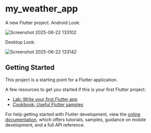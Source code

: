 # my_weather_app

A new Flutter project.
Android Look:

![Screenshot 2025-06-22 133102](https://github.com/user-attachments/assets/641a992a-ba28-4411-9220-2fc7ec2f0d1c)

Desktop Look:

![Screenshot 2025-06-22 133142](https://github.com/user-attachments/assets/b182125d-b9a4-4c3c-ae36-29d9a9047ca4)



## Getting Started

This project is a starting point for a Flutter application.

A few resources to get you started if this is your first Flutter project:

- [Lab: Write your first Flutter app](https://docs.flutter.dev/get-started/codelab)
- [Cookbook: Useful Flutter samples](https://docs.flutter.dev/cookbook)

For help getting started with Flutter development, view the
[online documentation](https://docs.flutter.dev/), which offers tutorials,
samples, guidance on mobile development, and a full API reference.

